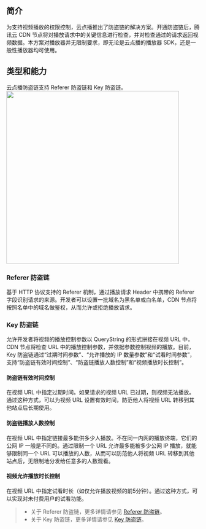 ## 简介
为支持视频播放的权限控制，云点播推出了防盗链的解决方案。开通防盗链后，腾讯云 CDN 节点将对播放请求中的关键信息进行检查，并对检查通过的请求返回视频数据。本方案对播放器并无限制要求，即无论是云点播的播放器 SDK，还是一般性播放器均可使用。


## 类型和能力
云点播防盗链支持 Referer 防盗链和 Key 防盗链。
<img src="https://main.qcloudimg.com/raw/a92778f479b70f6ff9d0eaa5d65b5589.png" width="450">

### Referer 防盗链
基于 HTTP 协议支持的 Referer 机制，通过播放请求 Header 中携带的 Referer 字段识别请求的来源。开发者可以设置一批域名为黑名单或白名单，CDN 节点将按照名单中的域名做鉴权，从而允许或拒绝播放请求。

### Key 防盗链
允许开发者将视频的播放控制参数以 QueryString 的形式拼接在视频 URL 中，CDN 节点将检查 URL 中的播放控制参数，并依据参数控制视频的播放。目前，Key 防盗链通过“过期时间参数”、“允许播放的 IP 数量参数”和“试看时间参数”，支持“防盗链有效时间控制”、“防盗链播放人数控制”和“视频播放时长控制”。

#### 防盗链有效时间控制
在视频 URL 中指定过期时间。如果请求的视频 URL 已过期，则视频无法播放。通过这种方式，可以为视频 URL 设置有效时间，防范他人将视频 URL 转移到其他站点后长期使用。

#### 防盗链播放人数控制
在视频 URL 中指定链接最多能供多少人播放。不在同一内网的播放终端，它们的公网 IP 一般是不同的。通过限制一个 URL 允许最多能被多少公网 IP 播放，就能够限制同一个 URL 可以播放的人数，从而可以防范他人将视频 URL 转移到其他站点后，无限制地分发给任意多的人数观看。

#### 视频允许播放时长控制
在视频 URL 中指定试看时长（如仅允许播放视频的前5分钟）。通过这种方式，可以实现对未付费用户的试看功能。

>
>- 关于 Referer 防盗链，更多详情请参见 [Referer 防盗链](https://intl.cloud.tencent.com/document/product/266/33985)。
>- 关于 Key 防盗链，更多详情请参见 [Key 防盗链](https://intl.cloud.tencent.com/document/product/266/33986)。

